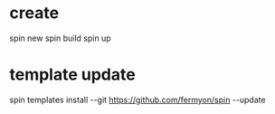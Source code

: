# create
spin new
spin build
spin up

# template update

spin templates install --git https://github.com/fermyon/spin --update